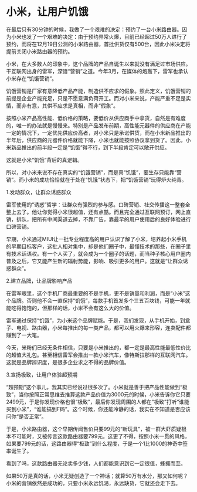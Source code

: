 # 小米，让用户饥饿

在最后只有30分钟的时候，我做了一个艰难的决定：预约了一台小米路由器。因为小米也发了一个艰难的决定：由于预约异常火爆，目前已经超过50万人进行了预约，而将在12月19日公测的小米路由器，首批供货仅有500台，因此小米决定将提前关闭小米路由器的预约。 

小米，在大多数人的印象中，这个品牌的产品自诞生以来就没有满足过市场供应。干互联网出身的雷军，深谙“营销”之道。今年3月，在媒体的炮轰下，雷军也承认小米存在“饥饿营销”。 

饥饿营销是厂家有意降低产品产能，制造供不应求的假象。照此定义，饥饿营销的前提是企业产能充足，只是不愿意满负荷开工。而对小米来说，产能严重不足是实情，而非有意，其供不应求是真相，而非“假象”。 

按照小米产品高性能、低价格的策略，要低价从供应商手中拿货，自然是有难度的，唯一的办法就是慢慢来。特别是产品发布前期，高性能元器件的供应商在产能一定的情况下，一定优先供应价高者，对小米只是承诺供货，而在小米新品推出的半年后，供应商的元器件价格就能下降，小米也就能按照协议拿到货了。因此，小米新品推出的前半段一定是“饥饿”得不行，到下半段肯定可以敞开供应。 

这就是小米“饥饿”背后的真逻辑。 

所以，对小米来说不存在真实的“饥饿营销”，而是真“饥饿”，要生存只能靠“营销”。而小米的成功恰恰就在于处在“饥饿”状态下，把“饥饿营销”玩得炉火纯青。 

1.发动群众，让群众诱惑群众 

雷军使用的“诱惑”哲学：让群众有强烈的参与感。口碑营销、社交传播这一整套全整上去了。他让你觉得小米很超值，还有点酷。而且完全通过互联网预订，网上直销，排队，把所有中间渠道去掉，不靠广告，靠最早的用户使用后的良好体验进行口碑营销。 

早期，小米通过MIUI让一批专业程度高的用户认识了解了小米，培养起小米手机的早期目标客户，这批人相对集中，却是他们圈子中，最懂技术的那些，在圈子里有技术话语权。有一个人买了，就会成为一个圈子的话题，而当种子核心用户圈内普及之后，它又能产生新的辐射势能，影响、吸引更多的用户。这就是“让群众诱惑群众”。 

2.建立品牌，让品牌影响产品 

在雷军眼里，这个手机厂商最重要的不是手机，更不是销量和利润，而是“小米”这个品牌。否则他不会一直保持“饥饿”，每款手机首发多个三五百块钱，可能一年就能吃得饱饱的，但那样的话，小米不会有这么大的价值。 

雷军通过保持“饥饿”，为小米这个品牌赋能。于是，我们发现，从手机开始，到盒子、电视、路由器，小米每推出的每一类产品，都可以用火爆来形容，连卖配件都赚到了一大笔。 

今天，米粉们已经无条件相信，只要是小米推出的，都一定是最高性能最低性价比的超值大礼包。甚至相信雷军会推出一款小米汽车，像特斯拉那样的互联网汽车。这就是品牌辨识度，是很多企业求之不得的品牌价值。 

3.宣扬极致，让用户体验超预期 

“超预期”这个事儿，我其实已经说过很多次了。小米就是善于把产品性能做到“极致”，当你按照正常思维去推算这款产品价值为3000元的时候，小米告诉你它只要2499元，于是你发现价格也很“极致”，最后你发现周围的人都在“极致”打听“谁能买到小米”，“谁能搞到F码”。这个时候，你还能冷静的话，我实在不知道是否应该问你“是否正常”。 

于是，小米路由器，这个早期传闻售价只要99元的“新玩具”，被一群大虾质疑根本不可能时，又被传言这款路由器要799元。这更了不得，按照小米一贯的风格，如果要799元的话，这路由器得“极致”到什么程度，于是一个1比1000的神奇中签率诞生了。 

看到了吗，这款路由器无论卖多少钱，人们都能意识到它一定很值，蜂拥而至。 

如果50万是真的话，小米无疑创造了一个神话；就算50万有水分，那又如何呢？小米的营销依然是成功的，只要小米永远饥渴，永远缺货，它就还会走下去。